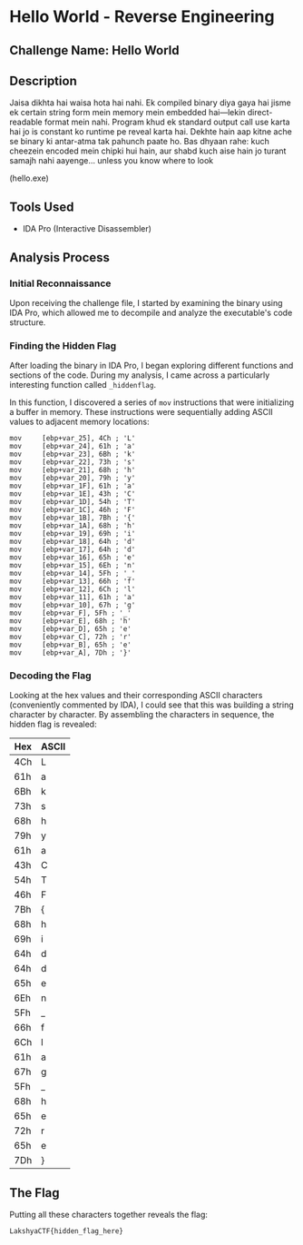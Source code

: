 # Hello World - Reverse Engineering

## Challenge Name: Hello World

## Description
Jaisa dikhta hai waisa hota hai nahi.
Ek compiled binary diya gaya hai jisme ek certain string form mein memory mein embedded hai—lekin direct-readable format mein nahi. Program khud ek standard output call use karta hai jo is constant ko runtime pe reveal karta hai.
Dekhte hain aap kitne ache se binary ki antar-atma tak pahunch paate ho. Bas dhyaan rahe: kuch cheezein encoded mein chipki hui hain, aur shabd kuch aise hain jo turant samajh nahi aayenge... unless you know where to look

(hello.exe)

## Tools Used
- IDA Pro (Interactive Disassembler)

## Analysis Process

### Initial Reconnaissance
Upon receiving the challenge file, I started by examining the binary using IDA Pro, which allowed me to decompile and analyze the executable's code structure.

### Finding the Hidden Flag
After loading the binary in IDA Pro, I began exploring different functions and sections of the code. During my analysis, I came across a particularly interesting function called `_hiddenflag`.

In this function, I discovered a series of `mov` instructions that were initializing a buffer in memory. These instructions were sequentially adding ASCII values to adjacent memory locations:

```assembly
mov     [ebp+var_25], 4Ch ; 'L'
mov     [ebp+var_24], 61h ; 'a'
mov     [ebp+var_23], 6Bh ; 'k'
mov     [ebp+var_22], 73h ; 's'
mov     [ebp+var_21], 68h ; 'h'
mov     [ebp+var_20], 79h ; 'y'
mov     [ebp+var_1F], 61h ; 'a'
mov     [ebp+var_1E], 43h ; 'C'
mov     [ebp+var_1D], 54h ; 'T'
mov     [ebp+var_1C], 46h ; 'F'
mov     [ebp+var_1B], 7Bh ; '{'
mov     [ebp+var_1A], 68h ; 'h'
mov     [ebp+var_19], 69h ; 'i'
mov     [ebp+var_18], 64h ; 'd'
mov     [ebp+var_17], 64h ; 'd'
mov     [ebp+var_16], 65h ; 'e'
mov     [ebp+var_15], 6Eh ; 'n'
mov     [ebp+var_14], 5Fh ; '_'
mov     [ebp+var_13], 66h ; 'f'
mov     [ebp+var_12], 6Ch ; 'l'
mov     [ebp+var_11], 61h ; 'a'
mov     [ebp+var_10], 67h ; 'g'
mov     [ebp+var_F], 5Fh ; '_'
mov     [ebp+var_E], 68h ; 'h'
mov     [ebp+var_D], 65h ; 'e'
mov     [ebp+var_C], 72h ; 'r'
mov     [ebp+var_B], 65h ; 'e'
mov     [ebp+var_A], 7Dh ; '}'
```

### Decoding the Flag

Looking at the hex values and their corresponding ASCII characters (conveniently commented by IDA), I could see that this was building a string character by character. By assembling the characters in sequence, the hidden flag is revealed:

Hex | ASCII
--- | -----
4Ch | L
61h | a
6Bh | k
73h | s
68h | h
79h | y
61h | a
43h | C
54h | T
46h | F
7Bh | {
68h | h
69h | i
64h | d
64h | d
65h | e
6Eh | n
5Fh | _
66h | f
6Ch | l
61h | a
67h | g
5Fh | _
68h | h
65h | e
72h | r
65h | e
7Dh | }

## The Flag

Putting all these characters together reveals the flag:

```
LakshyaCTF{hidden_flag_here}
```
